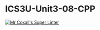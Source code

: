 # ICS3U-Unit3-08-CPP

[![Mr Coxall's Super Linter](https://github.com/Cameron-Diedrich/ICS3U-Unit3-08-CPP/workflows/Mr%20Coxall's%20Super%20Linter/badge.svg)](https://github.com/Cameron-Diedrich/ICS3U-Unit3-08-CPP/actions/)

